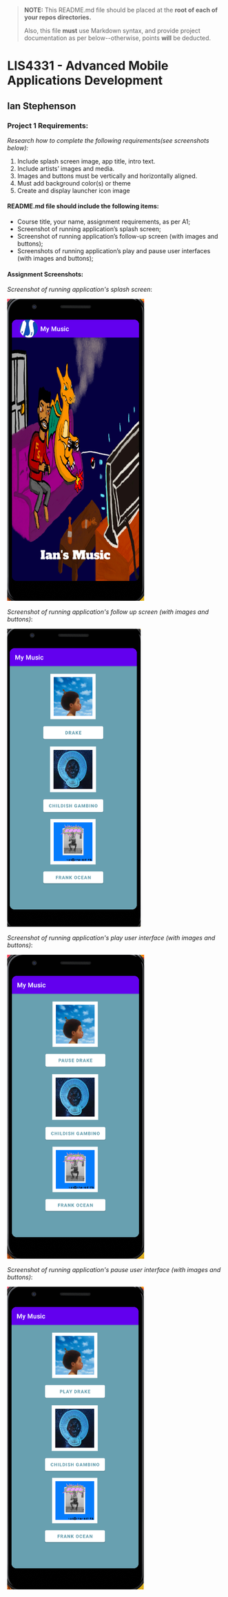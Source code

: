 > **NOTE:** This README.md file should be placed at the **root of each of your repos directories.**
>
>Also, this file **must** use Markdown syntax, and provide project documentation as per below--otherwise, points **will** be deducted.
>

# LIS4331 - Advanced Mobile Applications Development

## Ian Stephenson

### Project 1 Requirements:

*Research how to complete the following requirements(see screenshots below):*

1. Include splash screen image, app title, intro text.
2. Include artists’ images and media.
3. Images and buttons must be vertically and horizontally aligned.
4. Must add background color(s) or theme
5. Create and display launcher icon image

#### README.md file should include the following items:

* Course title, your name, assignment requirements, as per A1;
* Screenshot of running application’s splash screen;
* Screenshot of running application’s follow-up screen (with images and buttons);
* Screenshots of running application’s play and pause user interfaces (with images and buttons);

#### Assignment Screenshots:

*Screenshot of running application's splash screen*:

![Splash Screen Screenshot](images/splash.png)

*Screenshot of running application's follow up screen (with images and buttons)*:

![Follow up Screenshot](images/main.png)

*Screenshot of running application's play user interface (with images and buttons)*:

![Play Screenshot](images/play.png)

*Screenshot of running application's pause user interface (with images and buttons)*:

![Pause Screenshot](images/pause.png)


